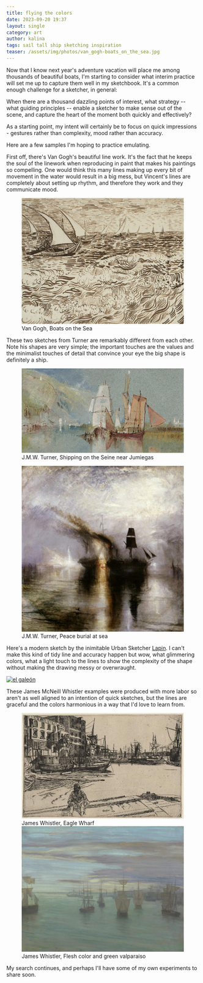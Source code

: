 ```yaml
---
title: flying the colors
date: 2023-09-20 19:37
layout: single
category: art
author: kalina
tags: sail tall ship sketching inspiration
teaser: /assets/img/photos/van_gogh-boats_on_the_sea.jpg
---
```

Now that I know next year's adventure vacation will place me among thousands of beautiful boats, I'm starting to consider what interim practice will set me up to capture them well in my sketchbook. It's a common enough challenge for a sketcher, in general: 

When there are a thousand dazzling points of interest, what strategy -- what guiding principles -- enable a sketcher to make sense out of the scene, and capture the heart of the moment both quickly and effectively?

As a starting point, my intent will certainly be to focus on quick impressions - gestures rather than complexity, mood rather than accuracy.

Here are a few samples I'm hoping to practice emulating.

First off, there's Van Gogh's beautiful line work. It's the fact that he keeps the soul of the linework when reproducing in paint that makes his paintings so compelling. One would think this many lines making up every bit of movement in the water would result in a big mess, but Vincent's lines are completely about setting up rhythm, and therefore they work and they communicate mood.

<figure>
<img src="/assets/img/photos/van_gogh-boats_on_the_sea.jpg" />
<figcaption>Van Gogh, Boats on the Sea
</figcaption>
</figure>

These two sketches from Turner are remarkably different from each other. Note his shapes are very simple; the important touches are the values and the minimalist touches of detail that convince your eye the big shape is definitely a ship.

<figure>
<img src = "/assets/img/photos/turner_Shipping-on-the-seine-near-jumieges.jpg" />
<figcaption>J.M.W. Turner, Shipping on the Seine near Jumiegas</figcaption>
</figure>

<figure>
<img src = "/assets/img/photos/turner-peace-burial-at-sea-1842.jpg" />
<figcaption>J.M.W. Turner, Peace burial at sea</figcaption>
</figure>

Here's a modern sketch by the inimitable Urban Sketcher [Lapin](https://www.lesillustrationsdelapin.com/). I can't make this kind of tidy line and accuracy happen but wow, what glimmering colors, what a light touch to the lines to show the complexity of the shape without making the drawing messy or overwraught.

<a data-flickr-embed="true" href="https://www.flickr.com/photos/lapinbarcelona/46260779222/in/pool-517265@N20/" title="el galeón"><img src="https://live.staticflickr.com/4842/46260779222_9fb18b5d62.jpg" width="500" height="375" alt="el galeón"/></a><script async src="//embedr.flickr.com/assets/client-code.js" charset="utf-8"></script>

These James McNeill Whistler examples were produced with more labor so aren't as well aligned to an intention of quick sketches, but the lines are graceful and the colors harmonious in a way that I'd love to learn from.

<figure>
<img src = "/assets/img/photos/whistler_eagle-wharf.jpg" />
<figcaption>James Whistler, Eagle Wharf</figcaption>
<img src = "/assets/img/photos/whistler_crepuscule-in-flesh-color-and-green-valparaiso.jpg" />
<figcaption>James Whistler, Flesh color and green valparaiso</figcaption>
</figure>

My search continues, and perhaps I'll have some of my own experiments to share soon.
